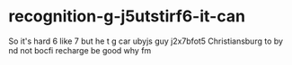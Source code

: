 # recognition-g-j5utstirf6-it-can
So it's hard 6 like 7 but he t g car ubyjs guy j2x7bfot5 Christiansburg to by nd not bocfi recharge be good why fm
